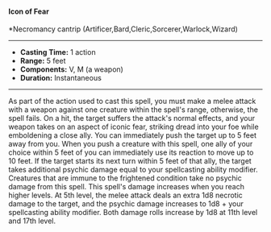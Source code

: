 #### Icon of Fear
*Necromancy cantrip (Artificer,Bard,Cleric,Sorcerer,Warlock,Wizard)
___
- **Casting Time:** 1 action
- **Range:** 5 feet
- **Components:** V, M (a weapon)
- **Duration:** Instantaneous
---
As part of the action used to cast this spell, you
must make a melee attack with a weapon against
one creature within the spell's range, otherwise, the
spell fails. On a hit, the target suffers the attack's
normal effects, and your weapon takes on an aspect
of iconic fear, striking dread into your foe while
emboldening a close ally. You can immediately push
the target up to 5 feet away from you.
When you push a creature with this spell, one ally
of your choice within 5 feet of you can immediately
use its reaction to move up to 10 feet. If the target
starts its next turn within 5 feet of that ally, the
target takes additional psychic damage equal to
your spellcasting ability modifier.
Creatures that are immune to the frightened
condition take no psychic damage from this spell.
This spell's damage increases when you reach
higher levels. At 5th level, the melee attack deals an
extra 1d8 necrotic damage to the target, and the
psychic damage increases to 1d8 + your spellcasting
ability modifier. Both damage rolls increase by 1d8
at 11th level and 17th level.
